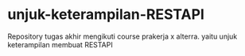 # unjuk-keterampilan-RESTAPI
Repository tugas akhir mengikuti course prakerja x alterra. yaitu unjuk keterampilan membuat RESTAPI
